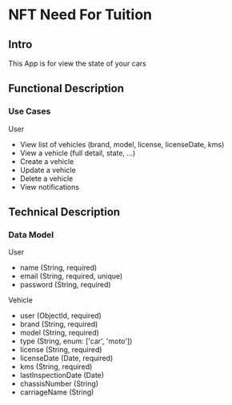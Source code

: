 # NFT Need For Tuition

## Intro

This App is for view the state of your cars

## Functional Description

### Use Cases

User
- View list of vehicles (brand, model, license, licenseDate, kms)
- View a vehicle (full detail, state, ...)
- Create a vehicle
- Update a vehicle
- Delete a vehicle
- View notifications

## Technical Description

### Data Model

User
- name (String, required)
- email (String, required, unique)
- password (String, required)

Vehicle
- user (ObjectId, required)
- brand (String, required)
- model (String, required)
- type (String, enum: ['car', 'moto'])
- license (String, required)
- licenseDate (Date, required)
- kms (String, required)
- lastInspectionDate (Date)
- chassisNumber (String)
- carriageName (String)


